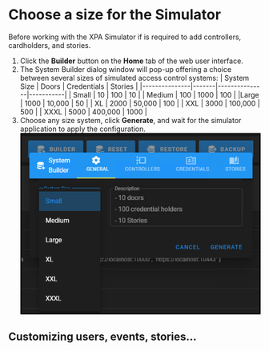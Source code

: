 # Choose a size for the Simulator

Before working with the XPA Simulator if is required to add controllers,  cardholders, and stories.

1. Click the **Builder** button on the **Home** tab of the web user interface.
2. The System Builder dialog window will pop-up offering a choice between several sizes of simulated access control systems:
    | System Size   | Doors | Credentials   | Stories   |
    |---------------|-------|---------------|-----------|
    | Small | 10    | 100   | 10    |
    | Medium    | 100   | 1000  | 100   |
    |Large  | 1000  | 10,000    | 50    |
    | XL    | 2000  | 50,000    | 100   |
    | XXL   | 3000  | 100,000   | 500   |
    | XXXL  | 5000  | 400,000   | 1000  |
    </br>
3. Choose any size system, click **Generate**, and wait for the simulator application to apply the configuration.
    ![Choose a size](img/SimSize.png)


## Customizing users, events, stories...
